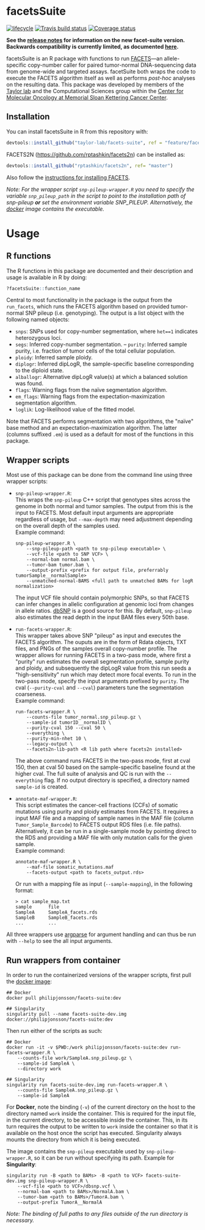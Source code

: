 # facetsSuite
[![lifecycle](https://img.shields.io/badge/lifecycle-maturing-blue.svg)](https://www.tidyverse.org/lifecycle/#experimental)
[![Travis build status](https://travis-ci.org/taylor-lab/facets-suite.svg?branch=master)](https://travis-ci.org/taylor-lab/facets-suite)
[![Coverage status](https://codecov.io/gh/taylor-lab/facets-suite/branch/master/graph/badge.svg)](https://codecov.io/github/taylor-lab/facets-suite?branch=master)

**See the [release notes](https://github.com/taylor-lab/facets-suite/releases/tag/2.0.0-beta) for information on the new facet-suite version. Backwards compatibility is currently limited, as documented [here](https://github.com/taylor-lab/facets-suite/wiki/5.-Backwards-compatibility).**

facetsSuite is an R package with functions to run [FACETS](https://github.com/mskcc/facets)—an allele-specific copy-number caller for paired tumor-normal DNA-sequencing data from genome-wide and targeted assays. facetSuite both wraps the code to execute the FACETS algorithm itself as well as performs _post-hoc_ analyses on the resulting data. This package was developed by members of the [Taylor lab](https://www.mskcc.org/research-areas/labs/barry-taylor) and the Computational Sciences group within the [Center for Molecular Oncology at Memorial Sloan Kettering Cancer Center](https://www.mskcc.org/research-programs/molecular-oncology).

## Installation

You can install facetsSuite in R from this repository with:

``` r
devtools::install_github("taylor-lab/facets-suite", ref = "feature/facets2N")
```

FACETS2N (https://github.com/rptashkin/facets2n) can be installed as:
``` r
devtools::install_github("rptashkin/facets2n", ref= "master")
```

Also follow the [instructions for installing FACETS](https://github.com/mskcc/facets).

_Note: For the wrapper script `snp-pileup-wrapper.R` you need to specify the variable `snp_pileup_path` in the script to point to the installation path of snp-pileup _**or**_ set the environment variable SNP_PILEUP. Alternatively, the [docker](README.md#run-wrappers-from-container) image contains the executable._

# Usage

## R functions

The R functions in this package are documented and their description and usage is available in R by doing:
```r
?facetsSuite::function_name
```

Central to most functionality in the package is the output from the `run_facets`, which runs the FACETS algorithm based on provided tumor-normal SNP pileup (i.e. genotyping). The output is a list object with the following named objects:
- `snps`: SNPs used for copy-number segmentation, where `het==1` indicates heterozygous loci.
- `segs`: Inferred copy-number segmentation.
– `purity`: Inferred sample purity, i.e. fraction of tumor cells of the total cellular population.
- `ploidy`: Inferred sample ploidy.
- `diplogr`: Inferred dipLogR, the sample-specific baseline corresponding to the diploid state.
- `alballogr`: Alternative dipLogR value(s) at which a balanced solution was found.
- `flags`: Warning flags from the naïve segmentation algorithm.
- `em_flags`: Warning flags from the expectation-maximization segmentation algorithm.
- `loglik`: Log-likelihood value of the fitted model.

Note that FACETS performs segmentation with two algorithms, the "naïve" base method and an expectation-maximization algorithm. The latter (columns suffixed `.em`) is used as a default for most of the functions in this package.

## Wrapper scripts

Most use of this package can be done from the command line using three wrapper scripts:
- `snp-pileup-wrapper.R`:\
    This wraps the `snp-pileup` C++ script that genotypes sites across the genome in both normal and tumor samples. The output from this is the input to FACETS. Most default input arguments are appropriate regardless of usage, but `--max-depth` may need adjustment depending on the overall depth of the samples used.\
    Example command:
    ```shell
    snp-pileup-wrapper.R \
        --snp-pileup-path <path to snp-pileup executable> \
        --vcf-file <path to SNP VCF> \
        --normal-bam normal.bam \
        --tumor-bam tumor.bam \
        --output-prefix <prefix for output file, preferrably tumorSample__normalSample>
        --unmatched-normal-BAMS <full path to unmatched BAMs for logR normalization>
    ```
    The input VCF file should contain polymorphic SNPs, so that FACETS can infer changes in allelic configuration at genomic loci from changes in allele ratios. [dbSNP](https://www.ncbi.nlm.nih.gov/snp/) is a good source for this. By default, `snp-pileup` also estimates the read depth in the input BAM files every 50th base.

- `run-facets-wrapper.R`:\
    This wrapper takes above SNP "pileup" as input and executes the FACETS algorithm. The ouputs are in the form of Rdata objects, TXT files, and PNGs of the samples overall copy-number profile. The wrapper allows for running FACETS in a two-pass mode, where first a "purity" run estimates the overall segmentation profile, sample purity and ploidy, and subsequently the dipLogR value from this run seeds a "high-sensitivity" run which may detect more focal events. To run in the two-pass mode, specify the input arguments prefixed by `purity`. The cval (`--purity-cval` and `--cval`) parameters tune the segmentation coarseness.\
    Example command:
    ```shell
    run-facets-wrapper.R \
        --counts-file tumor_normal.snp_pileup.gz \
        --sample-id tumorID__normalID \
        --purity-cval 150 --cval 50 \
        --everything \
        --purity-min-nhet 10 \
        --legacy-output \
        --facets2n-lib-path <R lib path where facets2n installed>
    ```
    The above command runs FACETS in the two-pass mode, first at cval 150, then at cval 50 based on the sample-specific baseline found at the higher cval. The full suite of analysis and QC is run with the `--everything` flag. If no output directory is specified, a directory named `sample-id` is created.

- `annotate-maf-wrapper.R`:\
    This script estimates the cancer-cell fractions (CCFs) of somatic mutations using purity and ploidy estimates from FACETS. It requires a input MAF file and a mapping of sample names in the MAF file (column `Tumor_Sample_Barcode`) to FACETS output RDS files (i.e. file paths). Alternatively, it can be run in a single-sample mode by pointing direct to the RDS and providing a MAF file with only mutation calls for the given sample.\
    Example command:
    ```shell
    annotate-maf-wrapper.R \
        --maf-file somatic_mutations.maf
        --facets-output <path to facets_output.rds>
    ```
    Or run with a mapping file as input (`--sample-mapping`), in the following format:
    ```shell
    > cat sample_map.txt
    sample      file
    SampleA     SampleA_facets.rds
    SampleB     SampleB_facets.rds
    ...         ...
    ```

All three wrappers use [argparse](https://github.com/trevorld/r-argparse) for argument handling and can thus be run with `--help` to see the all input arguments.

## Run wrappers from container

In order to run the containerized versions of the wrapper scripts, first pull the [docker image](https://cloud.docker.com/u/philipjonsson/repository/docker/philipjonsson/facets-suite):
```shell
## Docker
docker pull philipjonsson/facets-suite:dev

## Singularity
singularity pull --name facets-suite-dev.img docker://philipjonsson/facets-suite:dev
```

Then run either of the scripts as such:
```shell
## Docker
docker run -it -v $PWD:/work philipjonsson/facets-suite:dev run-facets-wrapper.R \
    --counts-file work/SampleA.snp_pileup.gz \
    --sample-id SampleA \
    --directory work

## Singularity
singularity run facets-suite-dev.img run-facets-wrapper.R \
    --counts-file SampleA.snp_pileup.gz \
    --sample-id SampleA
```
For **Docker**, note the binding (`-v`) of the current directory on the host to the directory named `work` inside the container. This is required for the input file, in the current directory, to be accessible inside the container. This, in its turn requires the output to be written to `work` inside the container so that it is available on the host once the script has executed. Singularity always mounts the directory from which it is being executed.

The image contains the `snp-pileup` executable used by `snp-pileup-wrapper.R`, so it can be run without specifying its path. Example for **Singularity**:
```shell
singularity run -B <path to BAMs> -B <path to VCF> facets-suite-dev.img snp-pileup-wrapper.R \
    --vcf-file <path to VCF>/dbsnp.vcf \
    --normal-bam <path to BAMs>/NormalA.bam \
    --tumor-bam <path to BAMs>/TumorA.bam \
    --output-prefix TumorA__NormalA
```
_Note: The binding of full paths to any files outside of the run directory is necessary._
